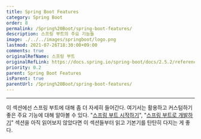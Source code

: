 ```yaml
---
title: Spring Boot Features
category: Spring Boot
order: 8
permalink: /Spring%20Boot/spring-boot-features/
description: 스프링 부트의 주요 기능들
image: ./../../images/springboot/logo.png
lastmod: 2021-07-26T18:30:00+09:00
comments: true
originalRefName: 스프링 부트
originalRefLink: https://docs.spring.io/spring-boot/docs/2.5.2/reference/htmlsingle/#features
priority: 0.2
parent: Spring Boot Features
isParent: true
parentUrl: /Spring%20Boot/spring-boot-features/
---
```


---

이 섹션에선 스프링 부트에 대해 좀 더 자세히 들어간다. 여기서는 활용하고 커스텀하기 좋은 주요 기능에 대해 알아볼 수 있다. "[스프링 부트 시작하기](../getting-started)", "[스프링 부트로 개발하기](../developing-with-spring-boot)" 섹션을 아직 읽어보지 않았다면 이 섹션들부터 읽고 기본기를 탄탄히 다지는 게 좋다.

